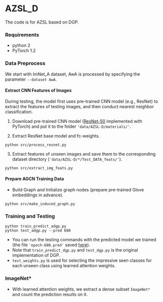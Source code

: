 # AZSL_D
The code is for AZSL based on DGP.


### Requirements
* python 2
* PyTorch 1.2  


### Data Preprocess
We start with ImNet_A dataset, AwA is processed by specifying the parameter `--dataset AwA`. 

#### Extract CNN Features of Images
During testing, the model first uses pre-trained CNN model (e.g., ResNet) to extract the features of testing images, and then conduct nearest neighbor classification.  

1. Download pre-trained CNN model ([ResNet-50](https://download.pytorch.org/models/resnet50-19c8e357.pth) implemented with PyTorch)
and put it to the folder `'data/AZSL-D/materials/'`.

2. Extract ResNet base model and fc-weights.
```
python src/process_resnet.py
```
3. Extract features of unseen images and save them to the corresponding dataset directory (`'data/AZSL-D/*/Test_DATA_feats/'`).
```
python src/extract_img_feats.py
```

#### Prepare AGCN Training Data

* Build Graph and Initialize graph nodes (prepare pre-trained Glove embeddings in advance).
```
python src/make_induced_graph.py
```

### Training and Testing

```
python train_predict_adgp.py
python test_adgp.py --pred 680
```
* You can run the testing commands with the predicted model we trained (the file `'epoch-680.pred'` saved [here](https://drive.google.com/open?id=1zyhX_TiT7WWRXEFhgpsg3r-H_JkrIreT)).
* Note that `train_predict_dgp.py` and `test_dgp.py` is the original implementation of DGP. 
* `test_weights.py` is used for selecting the impressive seen classes for each unseen class using learned attention weights.


### ImageNet*
* With learned attention weights, we extract a dense subset `ImageNet*` and count the prediction results on it.
